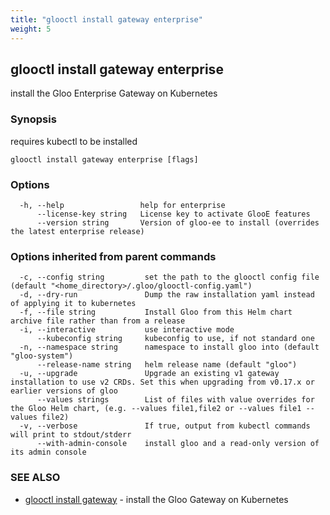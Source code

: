 ```yaml
---
title: "glooctl install gateway enterprise"
weight: 5
---
```

## glooctl install gateway enterprise

install the Gloo Enterprise Gateway on Kubernetes

### Synopsis

requires kubectl to be installed

```
glooctl install gateway enterprise [flags]
```

### Options

```
  -h, --help                 help for enterprise
      --license-key string   License key to activate GlooE features
      --version string       Version of gloo-ee to install (overrides the latest enterprise release)
```

### Options inherited from parent commands

```
  -c, --config string         set the path to the glooctl config file (default "<home_directory>/.gloo/glooctl-config.yaml")
  -d, --dry-run               Dump the raw installation yaml instead of applying it to kubernetes
  -f, --file string           Install Gloo from this Helm chart archive file rather than from a release
  -i, --interactive           use interactive mode
      --kubeconfig string     kubeconfig to use, if not standard one
  -n, --namespace string      namespace to install gloo into (default "gloo-system")
      --release-name string   helm release name (default "gloo")
  -u, --upgrade               Upgrade an existing v1 gateway installation to use v2 CRDs. Set this when upgrading from v0.17.x or earlier versions of gloo
      --values strings        List of files with value overrides for the Gloo Helm chart, (e.g. --values file1,file2 or --values file1 --values file2)
  -v, --verbose               If true, output from kubectl commands will print to stdout/stderr
      --with-admin-console    install gloo and a read-only version of its admin console
```

### SEE ALSO

* [glooctl install gateway](../glooctl_install_gateway)	 - install the Gloo Gateway on Kubernetes

